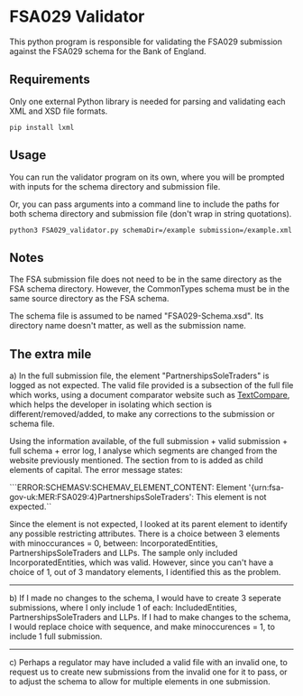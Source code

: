 # FSA029 Validator

This python program is responsible for validating the FSA029 submission against the FSA029 schema for the Bank of England.

## Requirements

Only one external Python library is needed for parsing and validating each XML and XSD file formats.

```pip install lxml```

## Usage

You can run the validator program on its own, where you will be prompted with inputs for the schema directory and submission file.

Or, you can pass arguments into a command line to include the paths for both schema directory and submission file (don't  wrap in string quotations).

```python3 FSA029_validator.py schemaDir=/example submission=/example.xml```


## Notes

The FSA submission file does not need to be in the same directory as the FSA schema directory. However, the CommonTypes schema must be in the same source directory as the FSA schema.

The schema file is assumed to be named "FSA029-Schema.xsd". Its directory name doesn't matter, as well as the submission name.


## The extra mile

a) In the full submission file, the element "PartnershipsSoleTraders" is logged as not expected. The valid file provided is a subsection of the full file which works, using a document comparator website such as [TextCompare](https://www.diffchecker.com/text-compare/), which helps the developer in isolating which section is different/removed/added, to make any corrections to the submission or schema file.

Using the information available, of the full submission + valid submission + full schema + error log, I analyse which segments are changed from the website previously mentioned. The section from <PartnershipsSoleTraders> to </LLPS> is added as child elements of capital. The error message states:

```ERROR:SCHEMASV:SCHEMAV_ELEMENT_CONTENT: Element '{urn:fsa-gov-uk:MER:FSA029:4}PartnershipsSoleTraders': This element is not expected.``

Since the element is not expected, I looked at its parent element to identify any possible restricting attributes. There is a choice between 3 elements with minoccurances = 0, between: IncorporatedEntities, PartnershipsSoleTraders and LLPs. The sample only included IncorporatedEntities, which was valid. However, since you can't have a choice of 1, out of 3 mandatory elements, I identified this as the problem.

---

b) If I made no changes to the schema, I would have to create 3 seperate submissions, where I only include 1 of each: IncludedEntities, PartnershipsSoleTraders and LLPs. If I had to make changes to the schema, I would replace choice with sequence, and make minoccurences = 1, to include 1 full submission.

---

c) Perhaps a regulator may have included a valid file with an invalid one, to request us to create new submissions from the invalid one for it to pass, or to adjust the schema to allow for multiple elements in one submission.